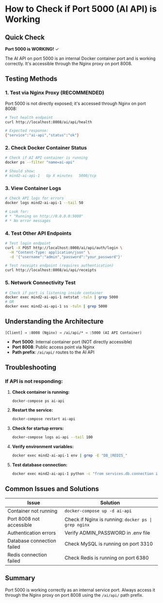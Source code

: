 # How to Check if Port 5000 (AI API) is Working

## Quick Check

**Port 5000 is WORKING!** ✓

The AI API on port 5000 is an internal Docker container port and is working correctly. It's accessible through the Nginx proxy on port 8008.

## Testing Methods

### 1. Test via Nginx Proxy (RECOMMENDED)
Port 5000 is not directly exposed; it's accessed through Nginx on port 8008:

```bash
# Test health endpoint
curl http://localhost:8008/ai/api/health

# Expected response:
{"service":"ai-api","status":"ok"}
```

### 2. Check Docker Container Status
```bash
# Check if AI API container is running
docker ps --filter "name=ai-api"

# Should show:
# mind2-ai-api-1   Up X minutes   5000/tcp
```

### 3. View Container Logs
```bash
# Check API logs for errors
docker logs mind2-ai-api-1 --tail 50

# Look for:
# * "Running on http://0.0.0.0:5000"
# * No error messages
```

### 4. Test Other API Endpoints
```bash
# Test login endpoint
curl -X POST http://localhost:8008/ai/api/auth/login \
  -H "Content-Type: application/json" \
  -d '{"username":"admin","password":"your_password"}'

# Test receipts endpoint (requires authentication)
curl http://localhost:8008/ai/api/receipts
```

### 5. Network Connectivity Test
```bash
# Check if port is listening inside container
docker exec mind2-ai-api-1 netstat -tuln | grep 5000
# OR
docker exec mind2-ai-api-1 ss -tuln | grep 5000
```

## Understanding the Architecture

```
[Client] → :8008 (Nginx) → /ai/api/* → :5000 (AI API Container)
```

- **Port 5000**: Internal container port (NOT directly accessible)
- **Port 8008**: Public access point via Nginx
- **Path prefix**: `/ai/api/` routes to the AI API

## Troubleshooting

### If API is not responding:

1. **Check container is running:**
   ```bash
   docker-compose ps ai-api
   ```

2. **Restart the service:**
   ```bash
   docker-compose restart ai-api
   ```

3. **Check for startup errors:**
   ```bash
   docker-compose logs ai-api --tail 100
   ```

4. **Verify environment variables:**
   ```bash
   docker exec mind2-ai-api-1 env | grep -E "DB_|REDIS_"
   ```

5. **Test database connection:**
   ```bash
   docker exec mind2-ai-api-1 python -c "from services.db.connection import get_db_connection; get_db_connection()"
   ```

## Common Issues and Solutions

| Issue | Solution |
|-------|----------|
| Container not running | `docker-compose up -d ai-api` |
| Port 8008 not accessible | Check if Nginx is running: `docker ps \| grep nginx` |
| Authentication errors | Verify ADMIN_PASSWORD in .env file |
| Database connection failed | Check MySQL is running on port 3310 |
| Redis connection failed | Check Redis is running on port 6380 |

## Summary

Port 5000 is working correctly as an internal service port. Always access it through the Nginx proxy on port 8008 using the `/ai/api/` path prefix.